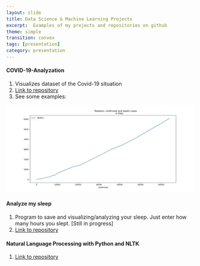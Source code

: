 ```yaml
---
layout: slide
title: Data Science & Machine Learning Projects
excerpt:  Examples of my projects and repositories on github
theme: simple
transition: convex
tags: [presentation]
category: presentation
---
```

<section data-markdown>

#### COVID-19-Analyzation
1. Visualizes dataset of the Covid-19 situation
2. [Link to repository](https://github.com/m1ghtfr3e/COVID-19-Analyzation)
3. See some examples:

![Relation of confirmed and death cases in Italy](/images/conf-dead.jpg)


</section>
<section data-markdown>

#### Analyze my sleep
1. Program to save and visualizing/analyzing your sleep.
  Just enter how many hours you slept.
  [Still in progress]
2. [Link to repository](https://github.com/m1ghtfr3e/statMySleep)
  
</section>
<section data-markdown>
  
#### Natural Language Processing with Python and NLTK
1. [Link to repository](https://github.com/m1ghtfr3e/Text-Edition-Programs)

  
</section>
